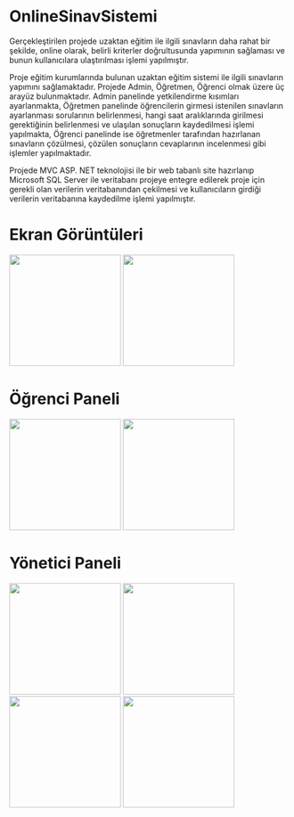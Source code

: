# OnlineSinavSistemi
Gerçekleştirilen projede uzaktan eğitim ile ilgili sınavların daha rahat bir şekilde, online olarak, belirli kriterler doğrultusunda yapımının sağlaması ve bunun kullanıcılara ulaştırılması işlemi yapılmıştır.

Proje eğitim kurumlarında bulunan uzaktan eğitim sistemi ile ilgili sınavların yapımını sağlamaktadır. Projede Admin, Öğretmen, Öğrenci olmak üzere üç arayüz bulunmaktadır. Admin panelinde yetkilendirme kısımları ayarlanmakta, Öğretmen panelinde öğrencilerin girmesi istenilen sınavların ayarlanması sorularının belirlenmesi, hangi saat aralıklarında girilmesi gerektiğinin belirlenmesi ve ulaşılan sonuçların kaydedilmesi işlemi yapılmakta, Öğrenci panelinde ise öğretmenler tarafından hazırlanan sınavların çözülmesi, çözülen sonuçların cevaplarının incelenmesi gibi işlemler yapılmaktadır.

Projede MVC ASP. NET teknolojisi ile bir web tabanlı site hazırlanıp Microsoft SQL Server ile veritabanı projeye entegre edilerek proje için gerekli olan verilerin veritabanından çekilmesi ve kullanıcıların girdiği verilerin veritabanına kaydedilme işlemi yapılmıştır.


# Ekran Görüntüleri
<p>
<a href="https://github.com/yavuzturk96/OnlineSinavSistemi/blob/master/OnlineS%C4%B1navSistemi%20Ekran%20G%C3%B6r%C3%BCnt%C3%BCleri/Giri%C5%9F.png" target="_blank">
<img src="https://github.com/yavuzturk96/OnlineSinavSistemi/blob/master/OnlineS%C4%B1navSistemi%20Ekran%20G%C3%B6r%C3%BCnt%C3%BCleri/Giri%C5%9F.png" width="200" style="max-width:100%;"></a>
  
<a href="https://github.com/yavuzturk96/OnlineSinavSistemi/blob/master/OnlineS%C4%B1navSistemi%20Ekran%20G%C3%B6r%C3%BCnt%C3%BCleri/Kay%C4%B1t%20Olma.png" target="_blank">
<img src="https://github.com/yavuzturk96/OnlineSinavSistemi/blob/master/OnlineS%C4%B1navSistemi%20Ekran%20G%C3%B6r%C3%BCnt%C3%BCleri/Kay%C4%B1t%20Olma.png" width="200" style="max-width:100%;"></a>

# Öğrenci Paneli
<a href="https://github.com/yavuzturk96/OnlineSinavSistemi/blob/master/OnlineS%C4%B1navSistemi%20Ekran%20G%C3%B6r%C3%BCnt%C3%BCleri/S%C4%B1navlar.png" target="_blank">
<img src="https://github.com/yavuzturk96/OnlineSinavSistemi/blob/master/OnlineS%C4%B1navSistemi%20Ekran%20G%C3%B6r%C3%BCnt%C3%BCleri/S%C4%B1navlar.png" width="200" style="max-width:100%;"></a>

<a href="https://github.com/yavuzturk96/OnlineSinavSistemi/blob/master/OnlineS%C4%B1navSistemi%20Ekran%20G%C3%B6r%C3%BCnt%C3%BCleri/S%C4%B1nav.png" target="_blank">
<img src="https://github.com/yavuzturk96/OnlineSinavSistemi/blob/master/OnlineS%C4%B1navSistemi%20Ekran%20G%C3%B6r%C3%BCnt%C3%BCleri/S%C4%B1nav.png" width="200" style="max-width:100%;"></a>

# Yönetici Paneli

<a href="https://github.com/yavuzturk96/OnlineSinavSistemi/blob/master/OnlineS%C4%B1navSistemi%20Ekran%20G%C3%B6r%C3%BCnt%C3%BCleri/Y%C3%B6neticiS%C4%B1navlar.png" target="_blank">
<img src="https://github.com/yavuzturk96/OnlineSinavSistemi/blob/master/OnlineS%C4%B1navSistemi%20Ekran%20G%C3%B6r%C3%BCnt%C3%BCleri/Y%C3%B6neticiS%C4%B1navlar.png" width="200" style="max-width:100%;"></a>

<a href="https://github.com/yavuzturk96/OnlineSinavSistemi/blob/master/OnlineS%C4%B1navSistemi%20Ekran%20G%C3%B6r%C3%BCnt%C3%BCleri/Soru%20ekleme.png" target="_blank">
<img src="https://github.com/yavuzturk96/OnlineSinavSistemi/blob/master/OnlineS%C4%B1navSistemi%20Ekran%20G%C3%B6r%C3%BCnt%C3%BCleri/Soru%20ekleme.png" width="200" style="max-width:100%;"></a>

<a href="https://github.com/yavuzturk96/OnlineSinavSistemi/blob/master/OnlineS%C4%B1navSistemi%20Ekran%20G%C3%B6r%C3%BCnt%C3%BCleri/Se%C3%A7enek%20ekleme.png" target="_blank">
<img src="https://github.com/yavuzturk96/OnlineSinavSistemi/blob/master/OnlineS%C4%B1navSistemi%20Ekran%20G%C3%B6r%C3%BCnt%C3%BCleri/Se%C3%A7enek%20ekleme.png" width="200" style="max-width:100%;"></a>

<a href="https://github.com/yavuzturk96/OnlineSinavSistemi/blob/master/OnlineS%C4%B1navSistemi%20Ekran%20G%C3%B6r%C3%BCnt%C3%BCleri/Cevaplar.png" target="_blank">
<img src="https://github.com/yavuzturk96/OnlineSinavSistemi/blob/master/OnlineS%C4%B1navSistemi%20Ekran%20G%C3%B6r%C3%BCnt%C3%BCleri/Cevaplar.png" width="200" style="max-width:100%;"></a>

